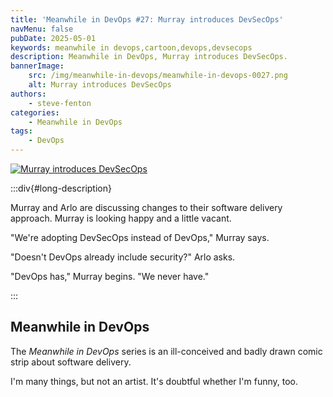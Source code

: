 ```yaml
---
title: 'Meanwhile in DevOps #27: Murray introduces DevSecOps'
navMenu: false
pubDate: 2025-05-01
keywords: meanwhile in devops,cartoon,devops,devsecops
description: Meanwhile in DevOps, Murray introduces DevSecOps.
bannerImage:
    src: /img/meanwhile-in-devops/meanwhile-in-devops-0027.png
    alt: Murray introduces DevSecOps
authors:
    - steve-fenton
categories:
    - Meanwhile in DevOps
tags:
    - DevOps
---
```


<a href="#long-description">
<img src="/img/meanwhile-in-devops/meanwhile-in-devops-0027.png" alt="Murray introduces DevSecOps" />
</a>

:::div{#long-description}

Murray and Arlo are discussing changes to their software delivery approach. Murray is looking happy and a little vacant.

"We're adopting DevSecOps instead of DevOps," Murray says.

"Doesn't DevOps already include security?" Arlo asks.

"DevOps has," Murray begins. "We never have."

:::

## Meanwhile in DevOps

The *Meanwhile in DevOps* series is an ill-conceived and badly drawn comic strip about software delivery.

I'm many things, but not an artist. It's doubtful whether I'm funny, too.
